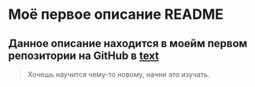 # Моё первое описание README
## Данное описание находится в моейм первом репозитории на GitHub в [text](https://github.com/Rustem4eg/study/tree/main)
> Хочешь научится чему-то новому, начни это изучать.
 
